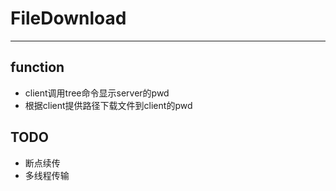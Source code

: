 # FileDownload
----------

## function
* client调用tree命令显示server的pwd
* 根据client提供路径下载文件到client的pwd

## TODO
* 断点续传
* 多线程传输

